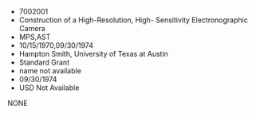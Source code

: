 * 7002001
* Construction of a High-Resolution, High- Sensitivity        Electronographic Camera
* MPS,AST
* 10/15/1970,09/30/1974
* Hampton Smith, University of Texas at Austin
* Standard Grant
*   name not available
* 09/30/1974
* USD Not Available

NONE